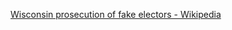 [Wisconsin prosecution of fake electors - Wikipedia](https://en.wikipedia.org/wiki/Wisconsin_prosecution_of_fake_electors)